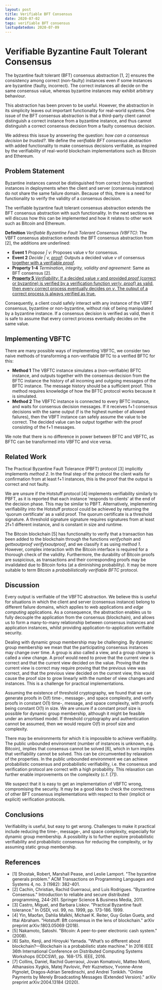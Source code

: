 ```yaml
---
layout: post
title: Verifiable BFT Consensus
date: 2020-07-02
tags: verifiable BFT consensus
lastupdatedon: 2020-07-09
---
```


# Verifiable Byzantine Fault Tolerant Consensus

The byzantine fault tolerant (BFT) consensus abstraction [1, 2] ensures the consistency among correct (non-faulty) instances even if some instances are byzantine (faulty, incorrect).
The correct instances all decide on the same consensus value, whereas byzantine instances may exhibit arbitrary behaviour.

This abstraction has been proven to be useful.
However, the abstraction in its simplicity leaves out important functionality for real-world systems.
One issue of the BFT consensus abstraction is that a third-party client cannot distinguish a correct instance from a byzantine instance, and thus cannot distinguish a correct consensus decision from a faulty consensus decision.

We address this issue by answering the question: *how can a consensus decision be trusted?*. We define the *verifiable BFT consensus* abstraction with added functionality to make consensus decisions verifiable, as inspired by the verifiability of real-world blockchain implementations such as Bitcoin and Ethereum.

## Problem Statement
Byzantine instances cannot be distinguished from correct (non-byzantine) instances in deployments when the client and server (consensus instance) do not share the same failure domain.
Because of this, there is a need for functionality to verify the validity of a consensus decision.

The verifiable byzantine fault tolerant consensus abstraction extends the BFT consensus abstraction with such functionality.
In the next sections we will discuss how this can be implemented and how it relates to other work such as Bitcoin and Ethereum.

**Definition** *Verifiable Byzantine Fault Tolerant Consensus (VBFTC)*: The VBFT consensus abstraction extends the BFT consensus abstraction from [2], the additions are underlined:
- **Event 1** *Propose \| v*: Proposes value v for consensus.
- **Event 2** *Decide \| v, <ins>proof</ins>*: Outputs a decided value *v* of consensus <ins>together with a verifiable *proof*</ins>.
- **Property 1-4** *Termination, integrity, validity and agreement*: Same as BFT consensus [2].
- <ins>**Property 5** *Verifiability*: If a decided value *v* and provided *proof* (correct or byzantine) is verified by a verification function *ver(v, proof)* as valid, then every correct process eventually decides on *v*. The output of a correct process is always verified as true.</ins>

Consequently, a client could safely interact with any instance of the VBFT consensus, byzantine or non-byzantine, without risk of being manipulated by a byzantine instance.
If a consensus decision is verified as valid, then it is safe to assume that every correct process eventually decides on the same value.

## Implementing VBFTC
There are many possible ways of implementing VBFTC, we consider two naive methods of transforming a non-verifiable BFTC to a verified BFTC for this:
- **Method 1** The VBFTC instance simulates a (non-verifiable) BFTC instance, and outputs together with the consensus decision from the BFTC instance the history of all incoming and outgoing messages of the BFTC instance. The message history should be a sufficient proof. This method requires knowledge of how the BFTC protocol works because it is simulated.
- **Method 2** The VBFTC instance is connected to every BFTC instance, and waits for consensus decision messages. If it receives f+1 consensus decisions with the same output (f is the highest number of allowed failures), then the VBFT instance can safely assume the value to be correct. The decided value can be output together with the proof consisting of the f+1 messages.

We note that there is no difference in power between BFTC and VBFTC, as BFTC can be transformed into VBFTC and vice versa.

## Related Work
The Practical Byzantine Fault Tolerance (PBFT) protocol [3] implicitly implements *method 2*.
In the final step of the protocol the client waits for confirmation from at least f+1 instances, this is the proof that the output is correct and not faulty.

We are unsure if the Hotstuff protocol [4] implements verifiability similarly to PBFT, as it is reported that each instance 'responds to clients' at the end of the decision phase.
This may be similar to PBFT.
Alternatively, implementing verifiability into the Hotstuff protocol could be achieved by returning the 'quorum certificate' as a valid proof.
The quorum certificate is a threshold signature.
A threshold signature signature requires signatures from at least 2f+1 different instance, and is constant in size and runtime.

The Bitcoin blockchain [5] has functionality to verify that a transaction has been added to the blockchain through the functions *verifychain* and *gettxoutproof* *verifytxoutproof*, and we classify it as using *method 1*.
However, complex interaction with the Bitcoin interface is required for a thorough check of the validity.
Furthermore, the durability of Bitcoin proofs are suspicious, as transactions and their corresponding proofs may be invalidated due to Bitcoin forks (at a diminishing probability).
It may be more suitable to term Bitcoin a *probabilistically verifiable BFTC* protocol.

## Discussion
Every output is verifiable of the VBFTC abstraction.
We believe this is useful for situations in which the client and server (consensus instance) belong to different failure domains, which applies to web applications and *edge computing* applications.
As a consequence, the abstraction enables us to fully decouple the application from the consensus (blockchain), and allows us to form a many-to-many relationship between consensus instances and application instances, whilst providing application-to-application verifiable security.

Dealing with dynamic group membership may be challenging.
By dynamic group membership we mean that the participating consensus instances may change over time.
A group is also called a view, and a group change is called a view change.
A proof would need to prove that the current view is correct and that the current view decided on the value.
Proving that the current view is correct may require proving that the previous view was correct, and that the previous view decided on the current view, this would cause the proof size to grow linearly with the number of view changes and instances.
This is a challenge for practical implementations.

Assuming the existence of threshold cryptography, we found that we can generate proofs in O(f) time-, message-, and space complexity, and verify proofs in constant O(1) time-, message, and space complexity, with proofs being constant O(1) in size.
We are unsure if a constant proof size is possible for dynamic group membership, although it might be feasible under an amortised model.
If threshold cryptography and authentication cannot be assumed, then we would require O(f) in proof size and complexity.

There may be environments for which it is impossible to achieve verifiability.
The public unbounded environment (number of instances is unknown, e.g. Bitcoin), implies that consensus cannot be solved [6], which in turn implies that verifiability cannot be solved.
This can be circumvented by relaxation of the properties.
In the public unbounded environment we can achieve probabilistic consensus and probabilistic verifiability, i.e. the consensus and verification protocol are correct with a high probability.
This relaxation can further enable improvements on the complexity (c.f. [7]).

We suspect that it is easy to get an implementation of VBFTC wrong, compromising the security.
It may be a good idea to check the correctness of other BFT consensus implementations with respect to their (implicit or explicit) verification protocols.

## Conclusions
Verifiability is useful, but easy to get wrong.
Challenges to make it practical include reducing the time-, message-, and space complexity, especially for dynamic group membership.
A possibility is to further explore probabilistic verifiability and probabilistic consensus for reducing the complexity, or by assuming static group membership.

## References
- [1] Shostak, Robert, Marshall Pease, and Leslie Lamport. "The byzantine generals problem." ACM Transactions on Programming Languages and Systems 4, no. 3 (1982): 382-401.
- [2] Cachin, Christian, Rachid Guerraoui, and Luís Rodrigues. "Byzantine Consensus." Introduction to reliable and secure distributed programming, 244-261. Springer Science & Business Media, 2011.
- [3] Castro, Miguel, and Barbara Liskov. "Practical Byzantine fault tolerance." In OSDI, vol. 99, no. 1999, pp. 173-186. 1999.
- [4] Yin, Maofan, Dahlia Malkhi, Michael K. Reiter, Guy Golan Gueta, and Ittai Abraham. "Hotstuff: Bft consensus in the lens of blockchain." arXiv preprint arXiv:1803.05069 (2018).
- [5] Nakamoto, Satoshi. "Bitcoin: A peer-to-peer electronic cash system." (2008).
- [6] Saito, Kenji, and Hiroyuki Yamada. "What’s so different about blockchain?—Blockchain is a probabilistic state machine." In 2016 IEEE 36th International Conference on Distributed Computing Systems Workshops (ICDCSW), pp. 168-175. IEEE, 2016.
- [7] Collins, Daniel, Rachid Guerraoui, Jovan Komatovic, Matteo Monti, Athanasios Xygkis, Matej Pavlovic, Petr Kuznetsov, Yvonne-Anne Pignolet, Dragos-Adrian Seredinschi, and Andrei Tonkikh. "Online Payments by Merely Broadcasting Messages (Extended Version)." arXiv preprint arXiv:2004.13184 (2020).
